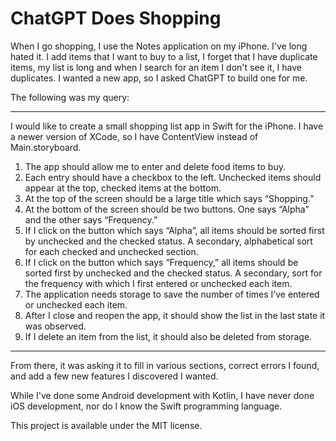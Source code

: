 # ChatGPT Does Shopping

When I go shopping, I use the Notes application on my iPhone. I've long hated
it. I add items that I want to buy to a list, I forget that I have duplicate
items, my list is long and when I search for an item I don't see it, I have
duplicates. I wanted a new app, so I asked ChatGPT to build one for me.

The following was my query:

---

I would like to create a small shopping list app in Swift for the iPhone. I have a newer version of XCode, so I have ContentView instead of Main.storyboard.

1. The app should allow me to enter and delete food items to buy.
1. Each entry should have a checkbox to the left. Unchecked items should appear at the top, checked items at the bottom.
1. At the top of the screen should be a large title which says “Shopping.”
1. At the bottom of the screen should be two buttons. One says “Alpha” and the other says “Frequency.”
1. If I click on the button which says “Alpha”, all items should be sorted first by unchecked and the checked status. A secondary, alphabetical sort for each checked and unchecked section.
1. If I click on the button which says “Frequency,” all items should be sorted first by unchecked and the checked status. A secondary, sort for the frequency with which I first entered or unchecked each item.
1. The application needs storage to save the number of times I’ve entered or unchecked each item.
1. After I close and reopen the app, it should show the list in the last state it was observed.
1. If I delete an item from the list, it should also be deleted from storage.

---

From there, it was asking it to fill in various sections, correct errors I
found, and add a few new features I discovered I wanted.

While I've done some Android development with Kotlin, I have never done iOS
development, nor do I know the Swift programming language.

This project is available under the MIT license.
